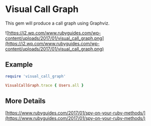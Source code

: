 
# Visual Call Graph

This gem will produce a call graph using Graphviz.

![https://i2.wp.com/www.rubyguides.com/wp-content/uploads/2017/01/visual_call_graph.png](https://i2.wp.com/www.rubyguides.com/wp-content/uploads/2017/01/visual_call_graph.png)

## Example

```ruby
require 'visual_call_graph'

VisualCallGraph.trace { Users.all }
```

## More Details

[https://www.rubyguides.com/2017/01/spy-on-your-ruby-methods/](https://www.rubyguides.com/2017/01/spy-on-your-ruby-methods/)

